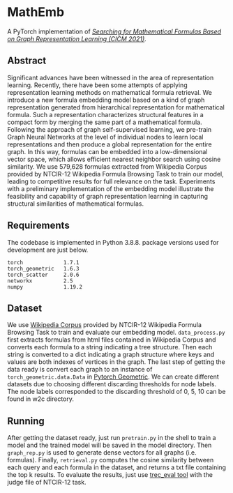 # MathEmb
A PyTorch implementation of *[Searching for Mathematical Formulas Based on Graph Representation Learning (CICM 2021)](https://github.com/Franknewchen/MathEmb/blob/main/paper.pdf)*.

## Abstract
Significant advances have been witnessed in the area of representation learning. Recently, there have been some attempts of applying representation learning methods on mathematical formula retrieval. We introduce a new formula embedding model based on a kind of graph representation generated from hierarchical representation for mathematical formula. Such a representation characterizes structural features in a compact form by merging the same part of a mathematical formula. Following the approach of graph self-supervised learning, we pre-train Graph Neural Networks at the level of individual nodes to learn local representations and then produce a global representation for the entire graph. In this way, formulas can be embedded into a low-dimensional vector space, which allows efficient nearest neighbor search using cosine similarity. We use 579,628 formulas extracted from Wikipedia Corpus provided by NTCIR-12 Wikipedia Formula Browsing Task to train our model, leading to competitive results for full relevance on the task. Experiments with a preliminary implementation of the embedding model illustrate the feasibility and capability of graph representation learning in capturing structural similarities of mathematical formulas.

## Requirements
The codebase is implemented in Python 3.8.8. package versions used for development are just below.
```
torch             1.7.1
torch_geometric   1.6.3
torch_scatter     2.0.6
networkx          2.5
numpy             1.19.2
```

## Dataset
We use [Wikipedia Corpus](http://ntcir-math.nii.ac.jp/data/) provided by NTCIR-12 Wikipedia Formula Browsing Task to train and evaluate our embedding model. `data_process.py` first extracts formulas from html files contained in Wikipedia Corpus and converts each formula to a string indicating a tree structure. Then each string is converted to a dict indicating a graph structure where keys and values are both indexes of vertices in the graph. The last step of getting the data ready is convert each graph to an instance of `torch_geometric.data.Data` in [Pytorch Geometric](https://pytorch-geometric.readthedocs.io/en/latest/index.html#). We can create different datasets due to choosing different discarding thresholds for node labels. The node labels corresponded to the discarding threshold of 0, 5, 10 can be found in w2c directory.

## Running
After getting the dataset ready, just run `pretrain.py` in the shell to train a model and the trained model will be saved in the model directory. Then `graph_rep.py` is used to generate dense vectors for all graphs (i.e. formulas). Finally, `retrieval.py` computes the cosine similarity between each query and each formula in the dataset, and returns a txt file containing the top k results. To evaluate the results, just use [trec_eval tool](https://github.com/usnistgov/trec_eval) with the judge file of NTCIR-12 task.

